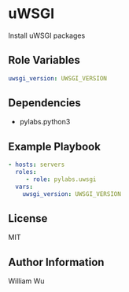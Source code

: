 uWSGI
=====

Install uWSGI packages

Role Variables
--------------

```yaml
uwsgi_version: UWSGI_VERSION
```

Dependencies
------------

- pylabs.python3

Example Playbook
----------------

```yaml
- hosts: servers
  roles:
     - role: pylabs.uwsgi
  vars:
    uwsgi_version: UWSGI_VERSION
```

License
-------

MIT

Author Information
------------------

William Wu
